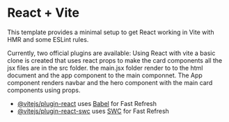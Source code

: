 # React + Vite

This template provides a minimal setup to get React working in Vite with HMR and some ESLint rules.

Currently, two official plugins are available:
Using React with vite a basic clone is created that uses react props to make the card components all the jsx files are in the src folder.
the main.jsx folder render to to the html document and the app component to the main componnet. The App component renders navbar and the hero component with the main card components using props.

- [@vitejs/plugin-react](https://github.com/vitejs/vite-plugin-react/blob/main/packages/plugin-react/README.md) uses [Babel](https://babeljs.io/) for Fast Refresh
- [@vitejs/plugin-react-swc](https://github.com/vitejs/vite-plugin-react-swc) uses [SWC](https://swc.rs/) for Fast Refresh
